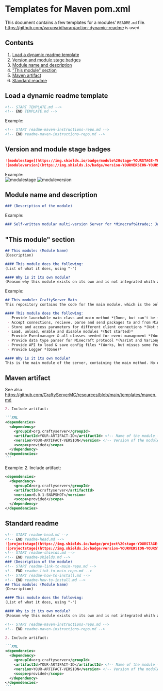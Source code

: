 # Templates for Maven pom.xml
This document contains a few templates for a modules' `README.md` file. https://github.com/varunsridharan/action-dynamic-readme is used.
## Contents
1. [Load a dynamic readme template](#load-dynamic)
2. [Version and module stage badges](#version-stage-badges)
3. [Module name and description](#module-name-description)
4. ["This module" section](#this-module)
5. [Maven artifact](#maven-artifact)
6. [Standard readme](#standard-readme)
## Load a dynamic readme template<a id='load-dynamic'></a>
```markdown
<!-- START TEMPLATE.md -->
<!-- END TEMPLATE.md -->
```
Example:
```markdown
<!-- START readme-maven-instructions-repo.md -->
<!-- END readme-maven-instructions-repo.md -->
```
## Version and module stage badges<a id='version-stage-badges'></a>
```markdown
![modulestage](https://img.shields.io/badge/module%20stage-YOURSTAGE-YOURSTAGECOLOR)
![moduleversion](https://img.shields.io/badge/version-YOURVERSION-YOURSTAGECOLOR)
```
Example:  
![modulestage](https://img.shields.io/badge/module%20stage-developement-red)
![moduleversion](https://img.shields.io/badge/version-0.0.1-red)
## Module name and description<a id='module-name-description'></a>
```markdown
### (Description of the module)
```
Example:
```markdown
### Self-written modular multi-version Server for *Minecraft&trade;: Java Edition*
```
## "This module" section<a id='this-module'></a>
```markdown
## This module: (Module Name)
(Description)

#### This module does the following:
(List of what it does, using "-")

#### Why is it its own module?
(Reason why this module exists on its own and is not integrated whith another module)
```
Example:
```markdown
## This module: CraftyServer Main
This repository contains the code for the main module, which is the only actually runnable .jar file in the project. If you want to start the server, launch this file.  

#### This module does the following:
 - Provide launchable main class and main method *(Done, but can't be finalized until everything else is done)*
 - Accept connections, recieve, parse and send packages to and from Minecraft Clients *(Done)*
 - Store and access parameters for different client connections *(Not started)*
 - Load, unload, enable and disable modules *(Not started)*
 - Provide Eventmanager & all classes needed for event management *(Works, but misses some features)*
 - Provide data type parser for Minecraft protocol *(VarInt and VarLong are done, others not started)*
 - Provide API to load & save config files *(Works, but misses some features; Might undergo some massive changes)*
 - Provide Logger *(Done)*

#### Why is it its own module?
This is the main module of the server, containing the main method. No other module runs without it.  
```
## Maven artifact<a id='maven-artifact'></a>
See also https://github.com/CraftyServerMC/resources/blob/main/templates/maven.md

````markdown
2. Include artifact:

```XML
<dependencies>
  <dependency>
    <groupId>org.craftyserver</groupId>
    <artifactId>YOUR-ARTIFACT-ID</artifactId> <!-- Name of the module -->
    <version>YOUR-ARTIFACT-VERSION</version> <!-- Version of the module -->
    <scope>provided</scope>
  </dependency>
</dependencies>
```
````

Example:
2. Include artifact:

```XML
<dependencies>
  <dependency>
    <groupId>org.craftyserver</groupId>
    <artifactId>craftyserver</artifactId>
    <version>0.0.1-SNAPSHOT</version>
    <scope>provided</scope>
  </dependency>
</dependencies>
```

## Standard readme<a id='standard-readme'></a>
````markdown
<!-- START readme-head.md -->
<!-- END readme-head.md -->
![projectstage](https://img.shields.io/badge/project%20stage-YOURSTAGE-YOURSTAGECOLOR)
![projectstage](https://img.shields.io/badge/version-YOURVERSION-YOURSTAGECOLOR)
<!-- START readme-shields.md -->
<!-- END readme-shields.md -->
### (Description of the module)
<!-- START readme-link-to-main-repo.md -->
<!-- END readme-link-to-main-repo.md -->
<!-- START readme-how-to-install.md -->
<!-- END readme-how-to-install.md -->
## This module: (Module Name)
(Description)

#### This module does the following:
(List of what it does, using "-")

#### Why is it its own module?
(Reason why this module exists on its own and is not integrated whith another module)

<!-- START readme-maven-instructions-repo.md -->
<!-- END readme-maven-instructions-repo.md -->

2. Include artifact:

```XML
<dependencies>
  <dependency>
    <groupId>org.craftyserver</groupId>
    <artifactId>YOUR-ARTIFACT-ID</artifactId> <!-- Name of the module -->
    <version>YOUR-ARTIFACT-VERSION</version> <!-- Version of the module -->
    <scope>provided</scope>
  </dependency>
</dependencies>
```
````
